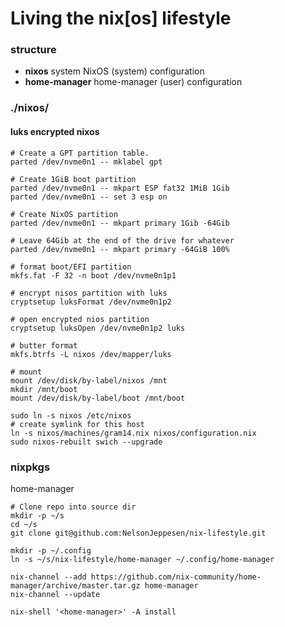 # Living the nix[os] lifestyle

### structure
* **nixos** system NixOS (system) configuration
* **home-manager** home-manager (user) configuration

### ./nixos/
#### luks encrypted nixos
```
# Create a GPT partition table.
parted /dev/nvme0n1 -- mklabel gpt

# Create 1GiB boot partition
parted /dev/nvme0n1 -- mkpart ESP fat32 1MiB 1Gib
parted /dev/nvme0n1 -- set 3 esp on

# Create NixOS partition
parted /dev/nvme0n1 -- mkpart primary 1Gib -64Gib

# Leave 64Gib at the end of the drive for whatever
parted /dev/nvme0n1 -- mkpart primary -64GiB 100%

# format boot/EFI partition
mkfs.fat -F 32 -n boot /dev/nvme0n1p1

# encrypt nisos partition with luks
cryptsetup luksFormat /dev/nvme0n1p2

# open encrypted nios partition
cryptsetup luksOpen /dev/nvme0n1p2 luks

# butter format
mkfs.btrfs -L nixos /dev/mapper/luks

# mount
mount /dev/disk/by-label/nixos /mnt
mkdir /mnt/boot
mount /dev/disk/by-label/boot /mnt/boot
```
```
sudo ln -s nixos /etc/nixos
# create symlink for this host
ln -s nixos/machines/gram14.nix nixos/configuration.nix
sudo nixos-rebuilt swich --upgrade
```

### nixpkgs
home-manager
```
# Clone repo into source dir
mkdir -p ~/s
cd ~/s
git clone git@github.com:NelsonJeppesen/nix-lifestyle.git

mkdir -p ~/.config
ln -s ~/s/nix-lifestyle/home-manager ~/.config/home-manager

nix-channel --add https://github.com/nix-community/home-manager/archive/master.tar.gz home-manager
nix-channel --update

nix-shell '<home-manager>' -A install
```
